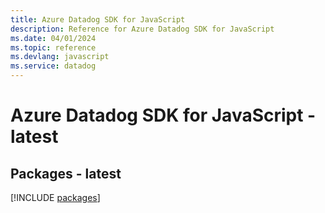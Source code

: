 ```yaml
---
title: Azure Datadog SDK for JavaScript
description: Reference for Azure Datadog SDK for JavaScript
ms.date: 04/01/2024
ms.topic: reference
ms.devlang: javascript
ms.service: datadog
---
```

# Azure Datadog SDK for JavaScript - latest
## Packages - latest
[!INCLUDE [packages](datadog-index.md)]